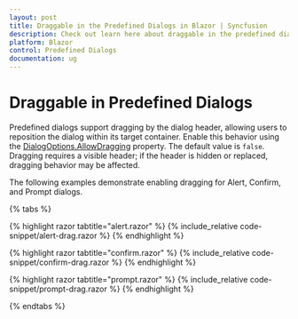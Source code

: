 ```yaml
---
layout: post
title: Draggable in the Predefined Dialogs in Blazor | Syncfusion
description: Check out learn here about draggable in the predefined dialogs.
platform: Blazor
control: Predefined Dialogs
documentation: ug
---
```


# Draggable in Predefined Dialogs

Predefined dialogs support dragging by the dialog header, allowing users to reposition the dialog within its target container. Enable this behavior using the [DialogOptions.AllowDragging](https://help.syncfusion.com/cr/blazor/Syncfusion.Blazor.Popups.DialogOptions.html#Syncfusion_Blazor_Popups_DialogOptions_AllowDragging) property. The default value is `false`. Dragging requires a visible header; if the header is hidden or replaced, dragging behavior may be affected.

The following examples demonstrate enabling dragging for Alert, Confirm, and Prompt dialogs.

{% tabs %}

{% highlight razor tabtitle="alert.razor" %}
{% include_relative code-snippet/alert-drag.razor %}
{% endhighlight %}

{% highlight razor tabtitle="confirm.razor" %}
{% include_relative code-snippet/confirm-drag.razor %}
{% endhighlight %}

{% highlight razor tabtitle="prompt.razor" %}
{% include_relative code-snippet/prompt-drag.razor %}
{% endhighlight %}

{% endtabs %}
